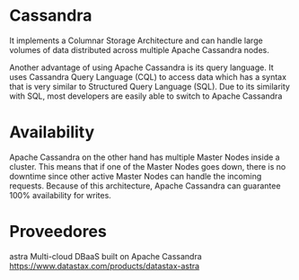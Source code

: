 # Cassandra

It implements a Columnar Storage Architecture and can handle large volumes of data distributed across multiple Apache Cassandra nodes.

Another advantage of using Apache Cassandra is its query language. It uses Cassandra Query Language (CQL) to access data which has a syntax that is very similar to Structured Query Language (SQL). Due to its similarity with SQL, most developers are easily able to switch to Apache Cassandra

# Availability

Apache Cassandra on the other hand has multiple Master Nodes inside a cluster. This means that if one of the Master Nodes goes down, there is no downtime since other active Master Nodes can handle the incoming requests. Because of this architecture, Apache Cassandra can guarantee 100% availability for writes.



# Proveedores


astra
Multi-cloud DBaaS built on Apache Cassandra
https://www.datastax.com/products/datastax-astra
